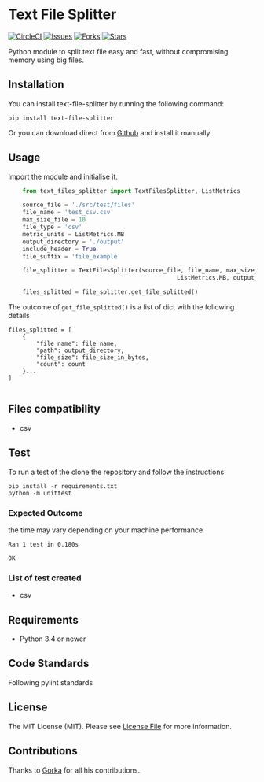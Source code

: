 # Text File Splitter

[![CircleCI](https://img.shields.io/circleci/build/github/juancarlosjr97/text-file-splitter/Adding-logic-of-text-file-splitter-module-to-be-deployed-by-circleci-to-PyPI?token=4c2bb611baecd30d6be4a947f488dc8791ffa92d)](https://img.shields.io/circleci/build/github/juancarlosjr97/text-file-splitter/master?token=4c2bb611baecd30d6be4a947f488dc8791ffa92d)
[![Issues](https://img.shields.io/github/issues/juancarlosjr97/text-file-splitter)](https://img.shields.io/github/issues/juancarlosjr97/text-file-splitter)
[![Forks](https://img.shields.io/github/forks/juancarlosjr97/text-file-splitter)](https://img.shields.io/github/forks/juancarlosjr97/text-file-splitter)
[![Stars](https://img.shields.io/github/stars/juancarlosjr97/text-file-splitter)](https://img.shields.io/github/stars/juancarlosjr97/text-file-splitter)

Python module to split text file easy and fast, without compromising memory using big files.

## Installation

You can install text-file-splitter by running the following command:

    pip install text-file-splitter

Or you can download direct from [Github](https://github.com/juancarlosjr97/text-file-splitter) and install it manually.

## Usage

Import the module and initialise it.

```python
    from text_files_splitter import TextFilesSplitter, ListMetrics

    source_file = './src/test/files'
    file_name = 'test_csv.csv'
    max_size_file = 10
    file_type = 'csv'
    metric_units = ListMetrics.MB
    output_directory = './output'
    include_header = True
    file_suffix = 'file_example'

    file_splitter = TextFilesSplitter(source_file, file_name, max_size_file, file_type,
                                                ListMetrics.MB, output_directory, include_header, file_suffix)

    files_splitted = file_splitter.get_file_splitted()
```

The outcome of `get_file_splitted()` is a list of dict with the following details

```
files_splitted = [
    {
        "file_name": file_name,
        "path": output_directory,
        "file_size": file_size_in_bytes,
        "count": count
    }...
]


```

## Files compatibility

- csv

## Test

To run a test of the clone the repository and follow the instructions

    pip install -r requirements.txt
    python -m unittest

### Expected Outcome

the time may vary depending on your machine performance

```
Ran 1 test in 0.180s

OK
```

### List of test created

- csv

## Requirements

- Python 3.4 or newer

## Code Standards

Following pylint standards

## License

The MIT License (MIT). Please see [License File](https://github.com/juancarlosjr97/text-file-splitter/blob/master/LICENSE.md) for more information.

## Contributions

Thanks to [Gorka](https://github.com/gguridi) for all his contributions.
